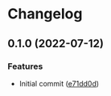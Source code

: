 # Changelog

## 0.1.0 (2022-07-12)


### Features

* Initial commit ([e71dd0d](https://github.com/trallnag/testbench-release-please-python/commit/e71dd0dfcee7139512f87ce6172696876aa32b5a))
